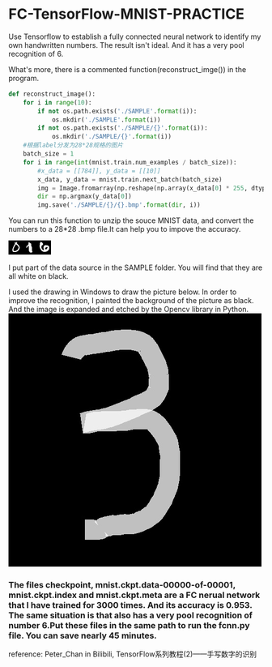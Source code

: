 # FC-TensorFlow-MNIST-PRACTICE
Use Tensorflow to establish a fully connected neural network to identify my own handwritten numbers.
The result isn't ideal. And it has a very pool recognition of 6.

What's more, there is a commented function(reconstruct_imge()) in the program.
```python
def reconstruct_image():
    for i in range(10):
        if not os.path.exists('./SAMPLE'.format(i)):
            os.mkdir('./SAMPLE'.format(i))
        if not os.path.exists('./SAMPLE/{}'.format(i)):
            os.mkdir('./SAMPLE/{}'.format(i))
    #根据label分发为28*28规格的图片
    batch_size = 1
    for i in range(int(mnist.train.num_examples / batch_size)):
        #x_data = [[784]], y_data = [[10]]
        x_data, y_data = mnist.train.next_batch(batch_size)
        img = Image.fromarray(np.reshape(np.array(x_data[0] * 255, dtype = 'uint8'), newshape = (28,28)))#将图片的格式转化成Image能用的格式
        dir = np.argmax(y_data[0])
        img.save('./SAMPLE/{}/{}.bmp'.format(dir, i))
```
You can run this function to unzip the souce MNIST data, and convert the numbers to a 28*28 .bmp file.It can
help you to impove the accuracy.


![0](https://github.com/yukiiwong/FC-TensorFlow-MNIST-PRACTICE/blob/master/SAMPLE/0/10.bmp)![6](https://github.com/yukiiwong/FC-TensorFlow-MNIST-PRACTICE/blob/master/SAMPLE/1/12.bmp)![6](https://github.com/yukiiwong/FC-TensorFlow-MNIST-PRACTICE/blob/master/SAMPLE/6/3.bmp)

I put part of the data source in the SAMPLE folder. You will find that they are all white on black.

I used the drawing in Windows to draw the picture below. In order to improve the recognition, I painted the background of the picture as black.
And the image is expanded and etched by the Opencv library in Python.
![3](https://github.com/yukiiwong/FC-TensorFlow-MNIST-PRACTICE/blob/master/1.jpg)

### The files checkpoint, mnist.ckpt.data-00000-of-00001, mnist.ckpt.index and mnist.ckpt.meta are a FC nerual network that I have trained for 3000 times. And its accuracy is 0.953. The same situation is that also has a very pool recognition of number 6.Put these files in the same path to run the fcnn.py file. You can save nearly 45 minutes.

reference: Peter_Chan in Bilibili, TensorFlow系列教程(2)——手写数字的识别
